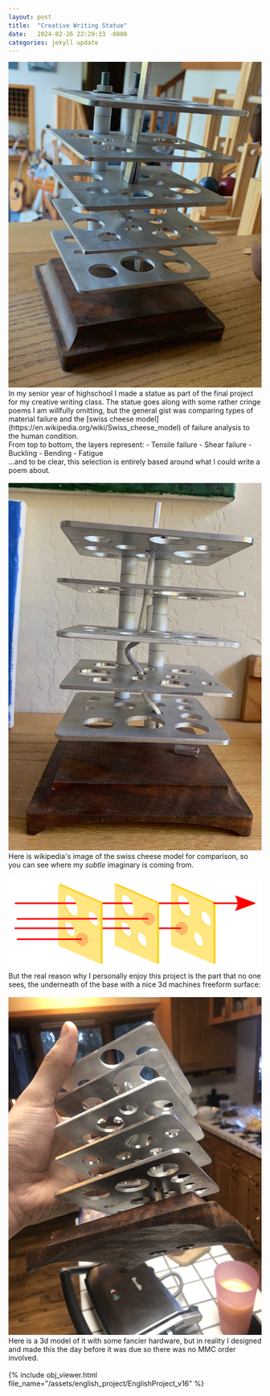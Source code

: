 ```yaml
---
layout: post
title:  "Creative Writing Statue"
date:   2024-02-26 22:29:33 -0800
categories: jekyll update
---
```

<img src="/assets/english_project/ep_2.jpg" width = 600 class="rounded-image">
<br>
In my senior year of highschool I made a statue as part of the final project for my creative writing class. The statue goes along with some rather cringe poems I am willfully omitting, but the general gist was comparing types of material failure and the [swiss cheese model](https://en.wikipedia.org/wiki/Swiss_cheese_model) of failure analysis to the human condition.
<br>
From top to bottom, the layers represent:
- Tensile failure
- Shear failure
- Buckling
- Bending
- Fatigue
<br>
...and to be clear, this selection is entirely based around what I could write a poem about.
<br>
<br>
<img src="/assets/english_project/ep_1.jpg" width = 600 class="rounded-image">
<br>
Here is wikipedia's image of the swiss cheese model for comparison, so you can see where my <i>subtle</i> imaginary is coming from.
<br>
<br>
<img src="/assets/english_project/ep_5.png" width = 600 class="rounded-image">
<br>
But the real reason why I personally enjoy this project is the part that no one sees, the underneath of the base with a nice 3d machines freeform surface:
<br>
<br>
<img src="/assets/english_project/ep_4.jpg" width = 600 class="rounded-image">
<br>
Here is a 3d model of it with some fancier hardware, but in reality I designed and made this the day before it was due so there was no MMC order involved.
<br>
<br>
{% include obj_viewer.html file_name="/assets/english_project/EnglishProject_v16" %}